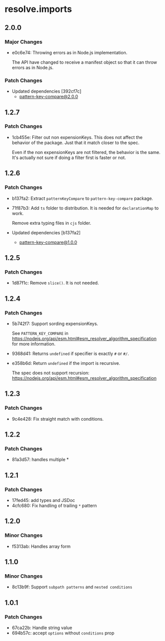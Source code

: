 # resolve.imports

## 2.0.0

### Major Changes

- e0c6e74: Throwing errors as in Node.js implementation.

  The API have changed to receive a manifest object so that it can throw errors as in Node.js.

### Patch Changes

- Updated dependencies [392cf7c]
  - pattern-key-compare@2.0.0

## 1.2.7

### Patch Changes

- 1cb455e: Filter out non expensionKeys.
  This does not affect the behavior of the package.
  Just that it match closer to the spec.

  Even if the non expensionKeys are not filtered,
  the behavior is the same.
  It's actually not sure if doing a filter first is faster or not.

## 1.2.6

### Patch Changes

- b137fa2: Extract `patternKeyCompare` to `pattern-key-compare` package.
- 71f87b3: Add `ts` folder to distribution.
  It is needed for `declarationMap` to work.

  Remove extra typing files in `cjs` folder.

- Updated dependencies [b137fa2]
  - pattern-key-compare@1.0.0

## 1.2.5

### Patch Changes

- 1d87f1c: Remove `slice()`. It is not needed.

## 1.2.4

### Patch Changes

- 5b742f7: Support sording expensionKeys.

  See `PATTERN_KEY_COMPARE` in https://nodejs.org/api/esm.html#esm_resolver_algorithm_specification for more information.

- 9368d41: Returns `undefined` if specifier is exactly `#` or `#/`.
- e358b6d: Return `undefined` if the import is recursive.

  The spec does not support recursion: https://nodejs.org/api/esm.html#esm_resolver_algorithm_specification

## 1.2.3

### Patch Changes

- 9c4e428: Fix straight match with conditions.

## 1.2.2

### Patch Changes

- 81a3d57: handles multiple \*

## 1.2.1

### Patch Changes

- 17fed45: add types and JSDoc
- 4cfc680: Fix handling of trailing `*` pattern

## 1.2.0

### Minor Changes

- f5313ab: Handles array form

## 1.1.0

### Minor Changes

- 8c13b9f: Support `subpath patterns` and `nested conditions`

## 1.0.1

### Patch Changes

- 67ca22b: Handle string value
- 694b57c: accept `options` without `conditions` prop
